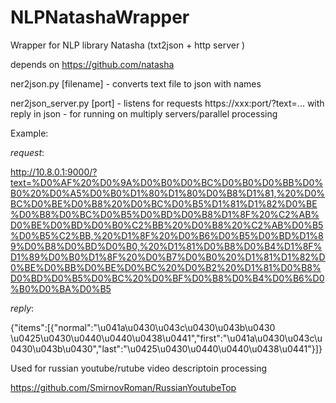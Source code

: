 # NLPNatashaWrapper
Wrapper for NLP library Natasha (txt2json + http server )

depends on https://github.com/natasha

ner2json.py [filename] - converts text file to json with names

ner2json_server.py [port] - listens for requests https://xxx:port/?text=... with reply in json - for running on multiply servers/parallel processing

Example: 

*request*:

http://10.8.0.1:9000/?text=%D0%AF%20%D0%9A%D0%B0%D0%BC%D0%B0%D0%BB%D0%B0%20%D0%A5%D0%B0%D1%80%D1%80%D0%B8%D1%81,%20%D0%BC%D0%BE%D0%B8%20%D0%BC%D0%B5%D1%81%D1%82%D0%BE%D0%B8%D0%BC%D0%B5%D0%BD%D0%B8%D1%8F%20%C2%AB%D0%BE%D0%BD%D0%B0%C2%BB%20%D0%B8%20%C2%AB%D0%B5%D0%B5%C2%BB,%20%D1%8F%20%D0%B6%D0%B5%D0%BD%D1%89%D0%B8%D0%BD%D0%B0,%20%D1%81%D0%B8%D0%B4%D1%8F%D1%89%D0%B0%D1%8F%20%D0%B7%D0%B0%20%D1%81%D1%82%D0%BE%D0%BB%D0%BE%D0%BC%20%D0%B2%20%D1%81%D0%B8%D0%BD%D0%B5%D0%BC%20%D0%BF%D0%B8%D0%B4%D0%B6%D0%B0%D0%BA%D0%B5

*reply*:

{"items":[{"normal":"\u041a\u0430\u043c\u0430\u043b\u0430 \u0425\u0430\u0440\u0440\u0438\u0441","first":"\u041a\u0430\u043c\u0430\u043b\u0430","last":"\u0425\u0430\u0440\u0440\u0438\u0441"}]}



Used for russian youtube/rutube video descriptoin processing 

https://github.com/SmirnovRoman/RussianYoutubeTop






